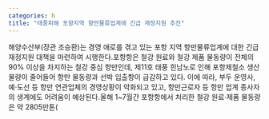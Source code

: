 ```yaml
---
categories: h
title: "태풍피해 포항지역 항만물류업계에 긴급 재정지원 추진"
---
```

해양수산부(장관 조승환)는 경영 애로를 겪고 있는 포항 지역 항만물류업계에 대한 긴급 재정지원 대책을 마련하여 시행한다.포항항은 철강 원료와 철강 제품 물동량이 전체의 90% 이상을 차지하는 철강 중심 항만인데, 제11호 태풍 힌남노로 인해 포항제철소 생산 물량이 줄어들어 항만 물동량과 선박 입출항이 급감하고 있다. 이에 따라, 부두 운영사, 예·도선 등 항만 연관업체의 경영상황이 악화되고 있고, 항만근로자 등 항만 업계 종사자의 생계에도 어려움이 예상된다.올해 1~7월간 포항항에서 처리한 철강 원료·제품 물동량은 약 2805만톤(